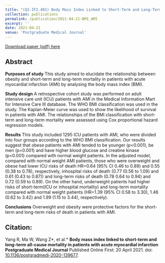 ```yaml
---
title: "(Q2-IF2.401) Body Mass Index Linked to Short-Term and Long-Term All-Cause Mortality in Patients with Acute Myocardial Infarction"
collection: publications
permalink: /publication/2021-04-21-BMI_AMI
excerpt: ''
date: 2021-04-21
venue: 'Postgraduate Medical Journal'
---
```

[Download paper (pdf) here](http://kelseyjhonna.github.io/files/postgradmedj.pdf)

## Abstract

**Purposes of study** This study aimed to elucidate the relationship between obesity and short-term and long-term mortality in patients with acute myocardial infarction (AMI) by analysing the body mass index (BMI).

**Study design** A retrospective cohort study was performed on adult intensive care unit (ICU) patients with AMI in the Medical Information Mart for Intensive Care III database. The WHO BMI classification was used in the study. The Kaplan-Meier curve was used to show the likelihood of survival in patients with AMI. The relationships of the BMI classification with short-term and long-term mortality were assessed using Cox proportional hazard regression models.

**Results** This study included 1295 ICU patients with AMI, who were divided into four groups according to the WHO BMI classification. Our results suggest that obese patients with AMI tended to be younger (p<0.001), be men (p=0.001) and have higher blood glucose and creatine kinase (p<0.001) compared with normal weight patients. In the adjusted model, compared with normal weight AMI patients, those who were overweight and obese had lower ICU risks of death HR=0.64 (95% CI 0.46 to 0.89) and 0.55 (0.38 to 0.78), respectively, inhospital risks of death (0.77 (0.56 to 1.09) and 0.61 (0.43 to 0.87)) and long-term risks of death (0.78 0.64 to 0.94) and 0.72 (0.59 to 0.89). On the other hand, underweight patients had higher risks of short-term(ICU or inhospital mortality) and long-term mortality compared with normal weight patients (HR=1.39 (95% CI 0.58 to 3.30), 1.46 (0.62 to 3.42) and 1.99 (1.15 to 3.44), respectively).

**Conclusions** Overweight and obesity were protective factors for the short-term and long-term risks of death in patients with AMI.



## Citation: 

Yang R, Ma W, Wang Z*, et al.* **Body mass index linked to short-term and long-term all-cause mortality in patients with acute myocardial infarction Postgraduate Medical Journal** Published Online First: 20 April 2021. doi: [10.1136/postgradmedj-2020-139677](https://pmj.bmj.com/content/early/2021/04/19/postgradmedj-2020-139677).

